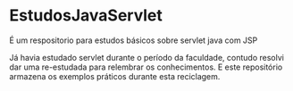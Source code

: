 # EstudosJavaServlet

É um respositorio para estudos básicos sobre servlet java com JSP

Já havia estudado servlet durante o período da faculdade, contudo resolvi dar uma re-estudada para relembrar os conhecimentos. E este repositório armazena os exemplos práticos durante esta reciclagem.
